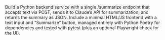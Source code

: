 Build a Python backend service with a single /summarize endpoint that accepts text via POST, sends it to Claude’s API for summarization, and returns the summary as JSON. Include a minimal HTML/JS frontend with a text input and “Summarize” button, managed entirely with Python Poetry for dependencies and tested with pytest (plus an optional Playwright check for the UI).